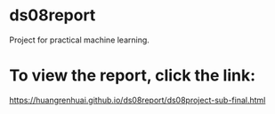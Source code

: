 # ds08report
Project for practical machine learning. 
# To view the report, click the link:
https://huangrenhuai.github.io/ds08report/ds08project-sub-final.html

